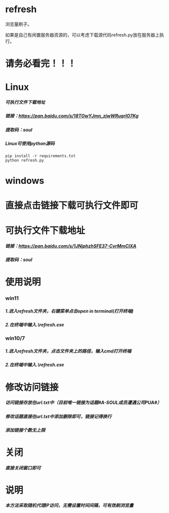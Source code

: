 # refresh
浏览量刷子。

如果是自己有闲置服务器资源的，可以考虑下载源代码refresh.py放在服务器上执行。

# 请务必看完！！！
# Linux

##### 可执行文件下载地址
##### 链接：https://pan.baidu.com/s/18TOwYJmn_zjwWRuqrIO7Kg 
##### 提取码：soul

##### Linux可使用python源码
```
pip install -r requirements.txt
python refresh.py
```

# windows
# 直接点击链接下载可执行文件即可

# 可执行文件下载地址 
##### 链接：https://pan.baidu.com/s/1JNjphzhSFE37-CvrMmClXA 
##### 提取码：soul

#   使用说明   
### win11
##### 1.进入refresh文件夹，右键菜单点击open in terminal(打开终端)
##### 2.在终端中输入.\refresh.exe

### win10/7
##### 1.进入refresh文件夹，点击文件夹上的路径，输入cmd打开终端
##### 2.在终端中输入.\refresh.exe


# 修改访问链接 
##### 访问链接存放在url.txt中（目前唯一链接为话题#A-SOUL成员遭遇公司PUA#）
##### 修改话题直接在url.txt中添加删除即可，链接记得换行
##### 添加链接个数无上限


#    关闭     
##### 直接关闭窗口即可


#    说明     
##### 本方法采取随机代理IP访问，无需设置时间间隔，可有效刷浏览量

